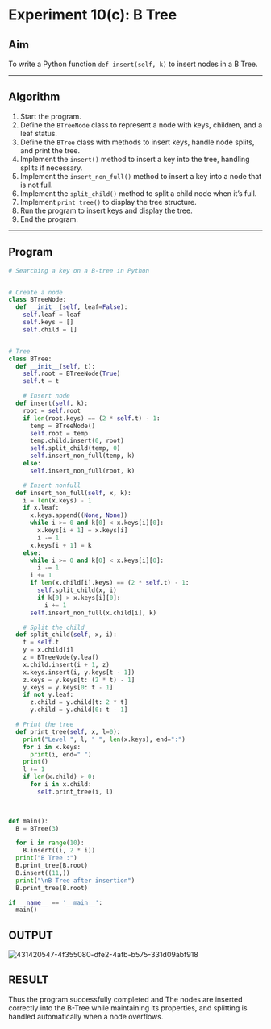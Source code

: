 # Experiment 10(c): B Tree

## Aim
To write a Python function `def insert(self, k)` to insert nodes in a B Tree.

---

## Algorithm

1. Start the program.
2. Define the `BTreeNode` class to represent a node with keys, children, and a leaf status.
3. Define the `BTree` class with methods to insert keys, handle node splits, and print the tree.
4. Implement the `insert()` method to insert a key into the tree, handling splits if necessary.
5. Implement the `insert_non_full()` method to insert a key into a node that is not full.
6. Implement the `split_child()` method to split a child node when it’s full.
7. Implement `print_tree()` to display the tree structure.
8. Run the program to insert keys and display the tree.
9. End the program.

---

## Program

```python
# Searching a key on a B-tree in Python


# Create a node
class BTreeNode:
  def __init__(self, leaf=False):
    self.leaf = leaf
    self.keys = []
    self.child = []


# Tree
class BTree:
  def __init__(self, t):
    self.root = BTreeNode(True)
    self.t = t

    # Insert node
  def insert(self, k):
    root = self.root
    if len(root.keys) == (2 * self.t) - 1:
      temp = BTreeNode()
      self.root = temp
      temp.child.insert(0, root)
      self.split_child(temp, 0)
      self.insert_non_full(temp, k)
    else:
      self.insert_non_full(root, k)

    # Insert nonfull
  def insert_non_full(self, x, k):
    i = len(x.keys) - 1
    if x.leaf:
      x.keys.append((None, None))
      while i >= 0 and k[0] < x.keys[i][0]:
        x.keys[i + 1] = x.keys[i]
        i -= 1
      x.keys[i + 1] = k
    else:
      while i >= 0 and k[0] < x.keys[i][0]:
        i -= 1
      i += 1
      if len(x.child[i].keys) == (2 * self.t) - 1:
        self.split_child(x, i)
        if k[0] > x.keys[i][0]:
          i += 1
      self.insert_non_full(x.child[i], k)

    # Split the child
  def split_child(self, x, i):
    t = self.t
    y = x.child[i]
    z = BTreeNode(y.leaf)
    x.child.insert(i + 1, z)
    x.keys.insert(i, y.keys[t - 1])
    z.keys = y.keys[t: (2 * t) - 1]
    y.keys = y.keys[0: t - 1]
    if not y.leaf:
      z.child = y.child[t: 2 * t]
      y.child = y.child[0: t - 1]

  # Print the tree
  def print_tree(self, x, l=0):
    print("Level ", l, " ", len(x.keys), end=":")
    for i in x.keys:
      print(i, end=" ")
    print()
    l += 1
    if len(x.child) > 0:
      for i in x.child:
        self.print_tree(i, l)

  

def main():
  B = BTree(3)

  for i in range(10):
    B.insert((i, 2 * i))
  print("B Tree :")
  B.print_tree(B.root)
  B.insert((11,))
  print("\nB Tree after insertion")
  B.print_tree(B.root)

if __name__ == '__main__':
  main()

```

## OUTPUT

![431420547-4f355080-dfe2-4afb-b575-331d09abf918](https://github.com/user-attachments/assets/ae339a21-7a3d-4d4a-b964-6855951a8ca9)

## RESULT
Thus the program successfully completed and The nodes are inserted correctly into the B-Tree while maintaining its properties, and splitting is handled automatically when a node overflows.
